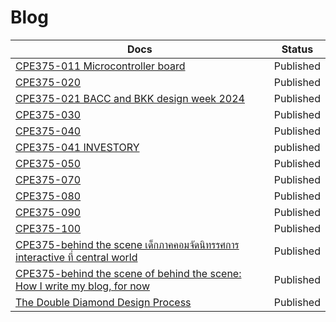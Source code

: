 # Blog

| Docs                                         | Status                        |
| -------------------------------------------- | ----------------------------- |
| [CPE375-011 Microcontroller board](https://github.com/efhai2408/Blog/blob/2863f47c0b4c0bcb4f52fc6be54769b5a94fb44b/CPE375-011_Seeed%20Studio%20XIAO%20nRF52840.md)     | Published                           |
| [CPE375-020](https://github.com/efhai2408/Blog/blob/c7b8e3ddc68f5c3fac5fff95cbc9d80a1932eb8d/CPE375-020%20How%20it%20starts.md)                         | Published                     |
| [CPE375-021 BACC and BKK design week 2024](https://github.com/efhai2408/Blog/blob/23bdf35e6d313d80ffd50097a4d77f8f2ba3aa86/CPE375-021_BACC.md) |               Published                | 
| [CPE375-030](https://github.com/efhai2408/Blog/blob/0d75209c0f25de08e0e440095e817f1cb3cfc1c8/CPE375-030%20EntertainmentTechnology101.md)                             | Published                      |
| [CPE375-040](https://github.com/efhai2408/Blog/blob/4ad714a7c3a6c36665a35a7acd6049cd015d8176/CPE375-040.md)                              | Published                          |
| [CPE375-041 INVESTORY](https://github.com/efhai2408/Blog/blob/aaefad6b3a4e72f4e912411cc4213ae37518768d/CPE375-041_INVESTORY.md)                     |           published                    |
| [CPE375-050](https://github.com/efhai2408/Blog/blob/822a34dc1baef58eaf34d82021c9de63e0a8e163/CPE375-050.md)                              | Published |
| [CPE375-070](https://github.com/efhai2408/Blog/blob/0dd51c47becdd103c1d8c0f75b76fcaaa265720f/CPE375-070.md)                              | Published |
| [CPE375-080](https://github.com/efhai2408/Blog/blob/5a6037b546cdda9b7330b0fb809b8ff550ed0605/CPE375-080_playVRgames.md)                              | Published               |
| [CPE375-090](https://github.com/efhai2408/Blog/blob/efc3aeb739a627e18a31d5497bb637938412c024/CPE375-090_exhibition-design1.md)                               | Published             |
| [CPE375-100](https://github.com/efhai2408/Blog/blob/8b54c6689c87e47e7836d641cf144e471ee76c1a/CPE375-100_exhibition-design2.md) | Published |
| [CPE375-behind the scene เด็กภาคคอมจัดนิทรรศการ interactive ที่ central world](https://github.com/efhai2408/Blog/blob/90606fc088b5e183c93c553eaddc1a547001bfed/CPE375-behind%20the%20scene%20%E0%B9%80%E0%B8%94%E0%B9%87%E0%B8%81%E0%B8%A0%E0%B8%B2%E0%B8%84%E0%B8%84%E0%B8%AD%E0%B8%A1%E0%B8%88%E0%B8%B1%E0%B8%94%E0%B8%99%E0%B8%B4%E0%B8%97%E0%B8%A3%E0%B8%A3%E0%B8%A8%E0%B8%81%E0%B8%B2%E0%B8%A3%20interactive%20%E0%B8%97%E0%B8%B5%E0%B9%88%20central%20world.md)   | Published |
| [CPE375-behind the scene of behind the scene: How I write my blog, for now](https://github.com/efhai2408/Blog/blob/86cb0f357eafbb5e4d77cf0ebbd29d9f3f5e318d/CPE375-behind%20the%20scene%20of%20behind%20the%20scene%20How%20I%20write%20my%20blog.md) | Published |
| [The Double Diamond Design Process](https://github.com/efhai2408/Blog/blob/b36cc633873128480298f81e2d8fc9c2a635d65f/The%20Double%20Diamond%20Design%20Process.md) | Published |



